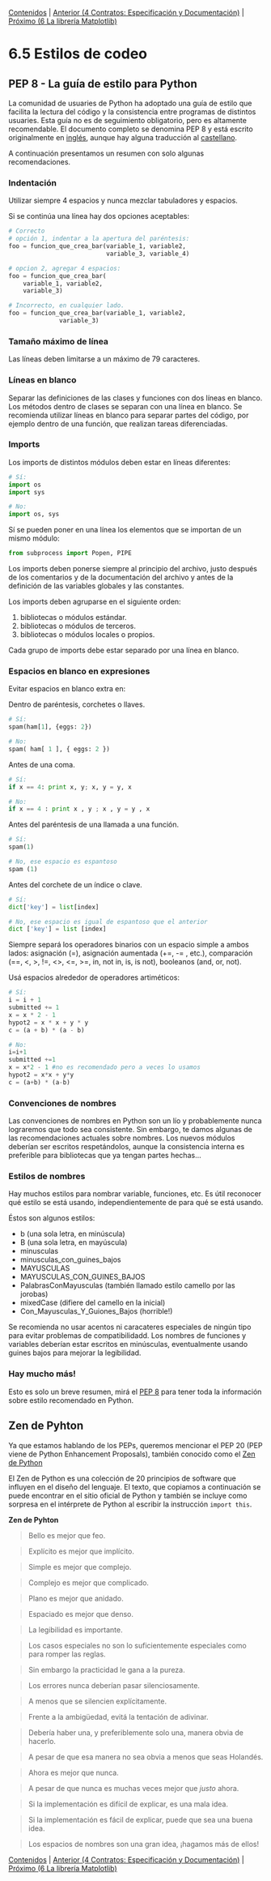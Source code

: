 [Contenidos](../Contenidos.md) \| [Anterior (4 Contratos: Especificación y Documentación)](04_Especificacion_y_Documentacion.md) \| [Próximo (6 La librería Matplotlib)](06_Matplotlib.md)

# 6.5 Estilos de codeo

## PEP 8 - La guía de estilo para Python

La comunidad de usuaries de Python ha adoptado una guía de estilo que facilita la lectura del código y la consistencia entre programas de distintos usuaries. Esta guía no es de seguimiento obligatorio, pero es altamente recomendable. El documento completo se denomina PEP 8 y está escrito originalmente en [inglés](https://www.python.org/dev/peps/pep-0008/), aunque hay alguna traducción al [castellano](http://recursospython.com/pep8es.pdf). 

A continuación presentamos un resumen con solo algunas recomendaciones.

### Indentación
Utilizar siempre 4 espacios y nunca mezclar tabuladores y espacios.

Si se continúa una línea hay dos opciones aceptables:

```python
# Correcto
# opción 1, indentar a la apertura del paréntesis:
foo = funcion_que_crea_bar(variable_1, variable2,
                           variable_3, variable_4)

# opcion 2, agregar 4 espacios:
foo = funcion_que_crea_bar(
    variable_1, variable2,
    variable_3)
```

```python
# Incorrecto, en cualquier lado.
foo = funcion_que_crea_bar(variable_1, variable2,
              variable_3)
```

### Tamaño máximo de línea
Las líneas deben limitarse a un máximo de 79 caracteres.

### Líneas en blanco
Separar las definiciones de las clases y funciones con dos líneas en blanco. Los métodos dentro de clases se separan con una línea en blanco. Se recomienda utilizar líneas en blanco para separar partes del código, por ejemplo dentro de una función, que realizan tareas diferenciadas.

### Imports
Los imports de distintos módulos deben estar en líneas diferentes:

```python
# Sí: 
import os
import sys
```

```python
# No:
import os, sys
```

Sí se pueden poner en una línea los elementos que se importan de un mismo módulo:

```python
from subprocess import Popen, PIPE
```

Los imports deben ponerse siempre al principio del archivo, justo después de los comentarios y de la documentación del archivo y antes de la definición de las variables globales y las constantes.

Los imports deben agruparse en el siguiente orden:

1. bibliotecas o módulos estándar. 
2. bibliotecas o módulos de terceros.
3. bibliotecas o módulos locales o propios.

Cada grupo de imports debe estar separado por una línea en blanco.

### Espacios en blanco en expresiones
Evitar espacios en blanco extra en:

Dentro de paréntesis, corchetes o llaves.
```python
# Sí: 
spam(ham[1], {eggs: 2})
```

```python
# No:  
spam( ham[ 1 ], { eggs: 2 })
```

Antes de una coma.
```python
# Sí: 
if x == 4: print x, y; x, y = y, x 
```

```python
# No: 
if x == 4 : print x , y ; x , y = y , x
```

Antes del paréntesis de una llamada a una función.
```python
# Sí: 
spam(1)
```

```python
# No, ese espacio es espantoso
spam (1)
```

Antes del corchete de un índice o clave.
```python
# Sí: 
dict['key'] = list[index]
```

```python
# No, ese espacio es igual de espantoso que el anterior
dict ['key'] = list [index]
```

Siempre separá los operadores binarios con un espacio simple a ambos lados: asignación (=), asignación aumentada (+=, -= , etc.), comparación (==, <, >, !=, <>, <=, >=, in, not in, is, is not), booleanos (and, or, not).

Usá espacios alrededor de operadores artiméticos:

```python
# Sí:
i = i + 1
submitted += 1
x = x * 2 - 1
hypot2 = x * x + y * y
c = (a + b) * (a - b)
```

```python
# No:
i=i+1
submitted +=1
x = x*2 - 1 #no es recomendado pero a veces lo usamos
hypot2 = x*x + y*y
c = (a+b) * (a-b)
```



### Convenciones de nombres

Las convenciones de nombres en Python son un lío y probablemente nunca lograremos que todo sea consistente. Sin embargo, te damos algunas de las recomendaciones actuales sobre nombres. Los nuevos módulos deberían ser escritos respetándolos, aunque la consistencia interna es preferible para bibliotecas que ya tengan partes hechas...

### Estilos de nombres

Hay muchos estilos para nombrar variable, funciones, etc. Es útil reconocer qué estilo se está usando, independientemente de para qué se está usando.

Éstos son algunos estilos:

* b (una sola letra, en minúscula)
* B (una sola letra, en mayúscula)
* minusculas
* minusculas_con_guines_bajos
* MAYUSCULAS
* MAYUSCULAS_CON_GUINES_BAJOS
* PalabrasConMayusculas (también llamado estilo camello por las jorobas)
* mixedCase (difiere del camello en la inicial)
* Con_Mayusculas_Y_Guiones_Bajos (horrible!)

Se recomienda no usar acentos ni caracateres especiales de ningún tipo para evitar problemas de compatibilidadd. Los nombres de funciones y variables deberían estar escritos en minúsculas, eventualmente usando guines bajos para mejorar la legibilidad. 

### Hay mucho más!

Esto es solo un breve resumen, mirá el [PEP 8](https://www.python.org/dev/peps/pep-0008/) para tener toda la información sobre estilo recomendado en Python.

## Zen de Pyhton

Ya que estamos hablando de los PEPs, queremos mencionar el PEP 20 (PEP viene de Python Enhancement Proposals), también conocido como el [Zen de Python](https://es.wikipedia.org/wiki/Zen_de_Python)

El Zen de Python es una colección de 20 principios de software que influyen en el diseño del lenguaje. El texto, que copiamos a continuación se puede encontrar en el sitio oficial de Python y también se incluye como sorpresa en  el intérprete de Python al escribir la instrucción `import this`.​

**Zen de Pyhton**

>Bello es mejor que feo.

>Explícito es mejor que implícito.

>Simple es mejor que complejo.

>Complejo es mejor que complicado.

>Plano es mejor que anidado.

>Espaciado es mejor que denso.

>La legibilidad es importante.

>Los casos especiales no son lo suficientemente especiales como para romper las reglas.

>Sin embargo la practicidad le gana a la pureza.

>Los errores nunca deberían pasar silenciosamente.

>A menos que se silencien explícitamente.

>Frente a la ambigüedad, evitá la tentación de adivinar.

>Debería haber una, y preferiblemente solo una, manera obvia de hacerlo.

>A pesar de que esa manera no sea obvia a menos que seas Holandés.

>Ahora es mejor que nunca.

>A pesar de que nunca es muchas veces mejor que *justo* ahora.

>Si la implementación es difícil de explicar, es una mala idea.

>Si la implementación es fácil de explicar, puede que sea una buena idea.

>Los espacios de nombres son una gran idea, ¡hagamos más de ellos!



[Contenidos](../Contenidos.md) \| [Anterior (4 Contratos: Especificación y Documentación)](04_Especificacion_y_Documentacion.md) \| [Próximo (6 La librería Matplotlib)](06_Matplotlib.md)

